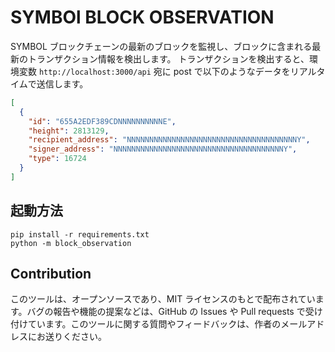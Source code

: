 # SYMBOl BLOCK OBSERVATION

SYMBOL ブロックチェーンの最新のブロックを監視し、ブロックに含まれる最新のトランザクション情報を検出します。
トランザクションを検出すると、環境変数 `http://localhost:3000/api` 宛に post で以下のようなデータをリアルタイムで送信します。

```json
[
  {
    "id": "655A2EDF389CDNNNNNNNNNNE", 
    "height": 2813129, 
    "recipient_address": "NNNNNNNNNNNNNNNNNNNNNNNNNNNNNNNNNNNNNNY", 
    "signer_address": "NNNNNNNNNNNNNNNNNNNNNNNNNNNNNNNNNNNNNNY", 
    "type": 16724
  }
]
```

## 起動方法

```shell
pip install -r requirements.txt 
python -m block_observation
```

## Contribution

このツールは、オープンソースであり、MIT ライセンスのもとで配布されています。バグの報告や機能の提案などは、GitHub の Issues や Pull requests で受け付けています。このツールに関する質問やフィードバックは、作者のメールアドレスにお送りください。